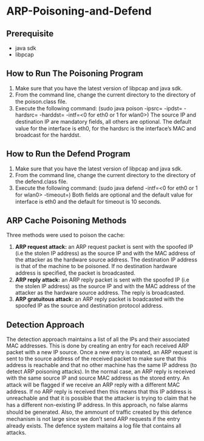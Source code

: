 # ARP-Poisoning-and-Defend

## Prerequisite
* java sdk
* libpcap

## How to Run The Poisoning Program
1. Make sure that you have the latest version of libpcap and java sdk.
2. From the command line, change the current directory to the directory of the poison.class ﬁle.
3. Execute the following command: (sudo java poison -ipsrc=<spoofed IP source> -ipdst=<destination IP>
-hardsrc=<source MAC address> -harddst=<destination MAC address> -intf=<0 for eth0 or 1
for wlan0>) The source IP and destination IP are mandatory ﬁelds, all others are optional.  The
default value for the interface is eth0, for the hardsrc is the interface’s MAC and broadcast for the
harddst.

## How to Run the Defend Program
1. Make sure that you have the latest version of libpcap and java sdk.
2. From the command line, change the current directory to the directory of the defend.class file.
3. Execute the following command: (sudo java defend -intf=<0 for eth0 or 1 for wlan0> -timeout=<timeout
in seconds>) Both ﬁelds are optional and the default value for interface is eth0 and the default for
timeout is 10 seconds.

## ARP Cache Poisoning Methods
Three methods were used to poison the cache:

1. **ARP  request  attack:**  an ARP request packet is sent with the spoofed IP (i.e the stolen IP
address)  as  the  source  IP  and  with  the  MAC  address  of  the  attacker  as  the  hardware  source
address.   The destination IP address is that of the machine to be poisoned.   If no destination
hardware address is speciﬁed, the packet is broadcasted.
2. **ARP reply attack:** an ARP reply packet is sent with the spoofed IP (i.e the stolen IP address)
as the source IP and with the MAC address of the attacker as the hardware source address.  The
reply is broadcasted.
3. **ARP gratuitous attack:** an ARP reply packet is boadcasted with the spoofed IP as the source
and destination protocol address.

## Detection Approach
The detection approach maintains a list of all the IPs and their associated MAC addresses. This is done
by creating an entry for each received ARP packet with a new IP source.  Once a new entry is created,
an ARP request is sent to the source address of the received packet to make sure that this address is
reachable and that no other machine has the same IP address (to detect ARP poisoning attacks).  In
the normal case, an ARP reply is received with the same source IP and source MAC address as the
stored entry. An attack will be ﬂagged if we receive an ARP reply with a diﬀerent MAC address. If no
ARP reply is received then this means that this IP address is unreachable and that it is possible that
the attacker is trying to claim that he has a diﬀerent non-existing IP address. In this approach, no false
alarms should be generated. Also, the ammount of traﬃc created by this defence mechanism is not large
since we don’t send ARP requests if the entry already exists. The defence system maitains a log ﬁle that
contains all attacks.
